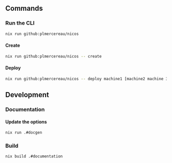## Commands

### Run the CLI

```sh
nix run github:plmercereau/nicos
```

#### Create

```sh
nix run github:plmercereau/nicos -- create
```

#### Deploy

```sh
nix run github:plmercereau/nicos -- deploy machine1 [machine2 machine 3] [--all]
```

## Development

### Documentation

#### Update the options

```sh
nix run .#docgen
```

### Build

```sh
nix build .#documentation
```
